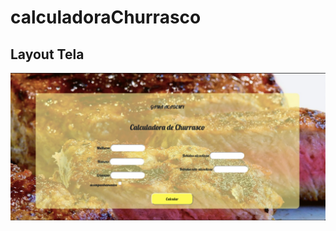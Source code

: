 # calculadoraChurrasco
## Layout Tela


![Layout tela](https://github.com/natoliveira/calculadoraChurrasco/blob/master/layoutTela.jpeg)
